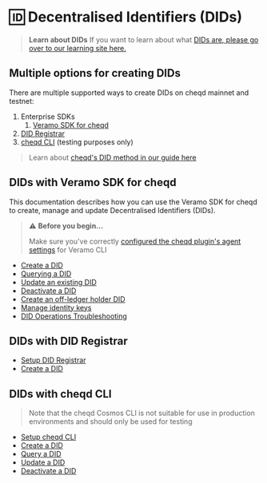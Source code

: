 # 🆔 Decentralised Identifiers (DIDs)

> **Learn about DIDs** If you want to learn about what [DIDs are, please go over to our learning site here.](https://learn.cheqd.io/overview/introduction-to-decentralised-identity/what-is-a-decentralised-identifier-did)

## Multiple options for creating DIDs

There are multiple supported ways to create DIDs on cheqd mainnet and testnet:

1. Enterprise SDKs
   1. [Veramo SDK for cheqd](./#dids-with-veramo-sdk-for-cheqd)
2. [DID Registrar](./#dids-with-did-registrar)
3. [cheqd CLI](./#dids-with-cheqd-cli) (testing purposes only)

> Learn about [cheqd's DID method in our guide here](../../architecture/adr-list/adr-001-cheqd-did-method.md)

## DIDs with Veramo SDK for cheqd

This documentation describes how you can use the Veramo SDK for cheqd to create, manage and update Decentralised Identifiers (DIDs).

> ⚠️ **Before you begin...**
>
> Make sure you've correctly [configured the cheqd plugin's agent settings](../../guides/software-development-kits-sdks/veramo-sdk-for-cheqd/setup-cli.md) for Veramo CLI

* [Create a DID](create-a-did.md)
* [Querying a DID](query-did.md)
* [Update an existing DID](update-did.md)
* [Deactivate a DID](deactivate-a-did.md)
* [Create an off-ledger holder DID](create-subject-did.md)
* [Manage identity keys](identity-key-handling.md)
* [DID Operations Troubleshooting](did-operations-troubleshooting.md)

## DIDs with DID Registrar

* [Setup DID Registrar](../did-registrar/did-registrar-setup.md)
* [Create a DID](../did-registrar/create-a-did.md)

## DIDs with cheqd CLI

> Note that the cheqd Cosmos CLI is not suitable for use in production environments and should only be used for testing

* [Setup cheqd CLI](../../advanced-features-and-alternatives/developer-guide.md)
* [Create a DID](../../advanced-features-and-alternatives/cheqd-cosmos-cli-for-identity/create-did.md)
* [Query a DID](../../advanced-features-and-alternatives/cheqd-cosmos-cli-for-identity/query-did-and-did-document.md)
* [Update a DID](../../advanced-features-and-alternatives/cheqd-cosmos-cli-for-identity/update-and-manage-did-document.md)
* [Deactivate a DID](../../advanced-features-and-alternatives/cheqd-cosmos-cli-for-identity/deactivate-a-did.md)
